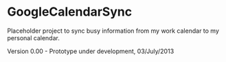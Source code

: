 GoogleCalendarSync
==================

Placeholder project to sync busy information from my work calendar to my personal calendar.

Version 0.00 - Prototype under development, 03/July/2013



